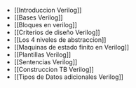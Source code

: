- [[Introduccion Verilog]]
- [[Bases Verilog]]
- [[Bloques en verilog]]
- [[Criterios de diseño Verilog]]
- [[Los 4 niveles de abstraccion]]
- [[Maquinas de estado finito en Verilog]]
- [[Plantillas Verilog]]
- [[Sentencias Verilog]]
- [[Construccion TB Verilog]]
- [[Tipos de Datos adicionales Verilog]]